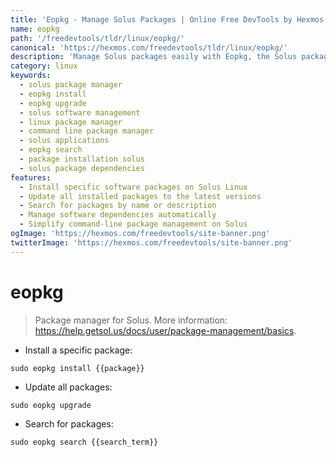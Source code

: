 ```yaml
---
title: 'Eopkg - Manage Solus Packages | Online Free DevTools by Hexmos'
name: eopkg
path: '/freedevtools/tldr/linux/eopkg/'
canonical: 'https://hexmos.com/freedevtools/tldr/linux/eopkg/'
description: 'Manage Solus packages easily with Eopkg, the Solus package manager. Install, update, and search for software. Free online tool, no registration required.'
category: linux
keywords:
  - solus package manager
  - eopkg install
  - eopkg upgrade
  - solus software management
  - linux package manager
  - command line package manager
  - solus applications
  - eopkg search
  - package installation solus
  - solus package dependencies
features:
  - Install specific software packages on Solus Linux
  - Update all installed packages to the latest versions
  - Search for packages by name or description
  - Manage software dependencies automatically
  - Simplify command-line package management on Solus
ogImage: 'https://hexmos.com/freedevtools/site-banner.png'
twitterImage: 'https://hexmos.com/freedevtools/site-banner.png'
---
```


# eopkg

> Package manager for Solus.
> More information: <https://help.getsol.us/docs/user/package-management/basics>.

- Install a specific package:

`sudo eopkg install {{package}}`

- Update all packages:

`sudo eopkg upgrade`

- Search for packages:

`sudo eopkg search {{search_term}}`
